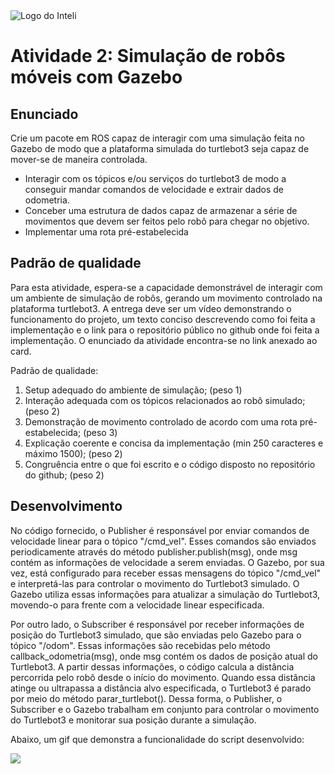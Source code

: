 <img src="../assets/logo-inteli.png" alt="Logo do Inteli"/>

# Atividade 2: Simulação de robôs móveis com Gazebo

## Enunciado

Crie um pacote em ROS capaz de interagir com uma simulação feita no Gazebo de modo que a plataforma simulada do turtlebot3 seja capaz de mover-se de maneira controlada.
- Interagir com os tópicos e/ou serviços do turtlebot3 de modo a conseguir mandar comandos de velocidade e extrair dados de odometria.
- Conceber uma estrutura de dados capaz de armazenar a série de movimentos que devem ser feitos pelo robô para chegar no objetivo.
- Implementar uma rota pré-estabelecida

## Padrão de qualidade

Para esta atividade, espera-se a capacidade demonstrável de interagir com um ambiente de simulação de robôs, gerando um movimento controlado na plataforma turtlebot3. A entrega deve ser um vídeo demonstrando o funcionamento do projeto, um texto conciso descrevendo como foi feita a implementação e o link para o repositório público no github onde foi feita a implementação. O enunciado da atividade encontra-se no link anexado ao card.

Padrão de qualidade:

1. Setup adequado do ambiente de simulação; (peso 1)
2. Interação adequada com os tópicos relacionados ao robô simulado; (peso 2)
3. Demonstração de movimento controlado de acordo com uma rota pré-estabelecida; (peso 3)
4. Explicação coerente e concisa da implementação (min 250 caracteres e máximo 1500); (peso 2)
5. Congruência entre o que foi escrito e o código disposto no repositório do github; (peso 2)

## Desenvolvimento

No código fornecido, o Publisher é responsável por enviar comandos de velocidade linear para o tópico "/cmd_vel". Esses comandos são enviados periodicamente através do método publisher.publish(msg), onde msg contém as informações de velocidade a serem enviadas. O Gazebo, por sua vez, está configurado para receber essas mensagens do tópico "/cmd_vel" e interpretá-las para controlar o movimento do Turtlebot3 simulado. O Gazebo utiliza essas informações para atualizar a simulação do Turtlebot3, movendo-o para frente com a velocidade linear especificada.

Por outro lado, o Subscriber é responsável por receber informações de posição do Turtlebot3 simulado, que são enviadas pelo Gazebo para o tópico "/odom". Essas informações são recebidas pelo método callback_odometria(msg), onde msg contém os dados de posição atual do Turtlebot3. A partir dessas informações, o código calcula a distância percorrida pelo robô desde o início do movimento. Quando essa distância atinge ou ultrapassa a distância alvo especificada, o Turtlebot3 é parado por meio do método parar_turtlebot(). Dessa forma, o Publisher, o Subscriber e o Gazebo trabalham em conjunto para controlar o movimento do Turtlebot3 e monitorar sua posição durante a simulação.

Abaixo, um gif que demonstra a funcionalidade do script desenvolvido:

<img src="2023-05-14 23-01-44 - Trim.gif">